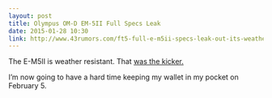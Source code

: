 ```yaml
---
layout: post
title: Olympus OM-D EM-5II Full Specs Leak
date: 2015-01-28 10:30
link: http://www.43rumors.com/ft5-full-e-m5ii-specs-leak-out-its-weather-resistant/
---
```

 
The E-M5II is weather resistant. That [was the kicker.](https://twitter.com/joshuaginter/status/555913776290365440)
 
I’m now going to have a hard time keeping my wallet in my pocket on February 5.